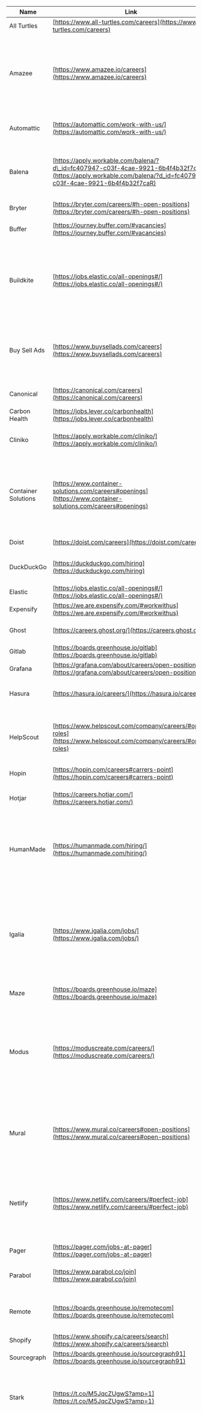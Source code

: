 | Name                | Link                                                                                                                                                            | Where                            | What they do                                                                                                                                                                           | Notes                                                                                           |
| ------------------- | --------------------------------------------------------------------------------------------------------------------------------------------------------------- | -------------------------------- | -------------------------------------------------------------------------------------------------------------------------------------------------------------------------------------- | ----------------------------------------------------------------------------------------------- |
| All Turtles         | [https://www.all-turtles.com/careers](https://www.all-turtles.com/careers)                                                                                      | Global                           | Mission driven product studio                                                                                                                                                          |                                                                                                 |
| Amazee              | [https://www.amazee.io/careers](https://www.amazee.io/careers)                                                                                                  | Global, by region                | Build, run, and scale high-performing and secure sites and web applications on the leading open source WebOps platform.                                                                |                                                                                                 |
| Automattic          | [https://automattic.com/work-with-us/](https://automattic.com/work-with-us/)                                                                                    | Global                           | The team behind Wordpress and Tumblr                                                                                                                                                   |                                                                                                 |
| Balena              | [https://apply.workable.com/balena/?d\_id=fc407947-c03f-4cae-9921-6b4f4b32f7caR](https://apply.workable.com/balena/?d_id=fc407947-c03f-4cae-9921-6b4f4b32f7caR) | Global                           | Technology stack to help you develop, deploy, and manage IoT projects at any scale.                                                                                                    |                                                                                                 |
| Bryter              | [https://bryter.com/careers/#h-open-positions](https://bryter.com/careers/#h-open-positions)                                                                    | Global                           | No code platform                                                                                                                                                                       |                                                                                                 |
| Buffer              | [https://journey.buffer.com/#vacancies](https://journey.buffer.com/#vacancies)                                                                                  | Global                           | Social media posting and scheduling                                                                                                                                                    | Transparent pay structure                                                                       |
| Buildkite           | [https://jobs.elastic.co/all-openings#/](https://jobs.elastic.co/all-openings#/)                                                                                | Global                           | Buildkite is a platform for running fast, secure, and scalable continuous integration pipelines on your own infrastructure.                                                            |                                                                                                 |
| Buy Sell Ads        | [https://www.buysellads.com/careers](https://www.buysellads.com/careers)                                                                                        | Global                           | help marketers diversify their advertising strategy, and publishers maximize their advertising revenue.                                                                                |                                                                                                 |
| Canonical           | [https://canonical.com/careers](https://canonical.com/careers)                                                                                                  | Global, by region                | Open source goodness, Ubuntu!                                                                                                                                                          |                                                                                                 |
| Carbon Health       | [https://jobs.lever.co/carbonhealth](https://jobs.lever.co/carbonhealth)                                                                                        | Global, by department            | Heathcare                                                                                                                                                                              |                                                                                                 |
| Cliniko             | [https://apply.workable.com/cliniko/](https://apply.workable.com/cliniko/)                                                                                      | Global                           | Healthcare                                                                                                                                                                             | 30 hour weeks, no managers, no meetings                                                         |
| Container Solutions | [https://www.container-solutions.com/careers#openings](https://www.container-solutions.com/careers#openings)                                                    | Global                           | We bring culture, strategy and technology together to make sure your Cloud Native Transformation is done right.                                                                        |                                                                                                 |
| Doist               | [https://doist.com/careers](https://doist.com/careers)                                                                                                          | Global                           | Productivity software                                                                                                                                                                  |                                                                                                 |
| DuckDuckGo          | [https://duckduckgo.com/hiring](https://duckduckgo.com/hiring)                                                                                                  | Global                           | Websearch, but with privacy                                                                                                                                                            | Pay not localised, which is rare                                                                |
| Elastic             | [https://jobs.elastic.co/all-openings#/](https://jobs.elastic.co/all-openings#/)                                                                                |                                  | Free and open search                                                                                                                                                                   |                                                                                                 |
| Expensify           | [https://we.are.expensify.com/#workwithus](https://we.are.expensify.com/#workwithus)                                                                            | Global                           | Expenses software                                                                                                                                                                      |                                                                                                 |
| Ghost               | [https://careers.ghost.org/](https://careers.ghost.org/)                                                                                                        | Global, by timezone              | Web application for publishing                                                                                                                                                         | A nonprofit!                                                                                    |
| Gitlab              | [https://boards.greenhouse.io/gitlab](https://boards.greenhouse.io/gitlab)                                                                                      | Global, by region                | Version control                                                                                                                                                                        |                                                                                                 |
| Grafana             | [https://grafana.com/about/careers/open-positions/](https://grafana.com/about/careers/open-positions/)                                                          | Global                           | Observability                                                                                                                                                                          |                                                                                                 |
| Hasura              | [https://hasura.io/careers/](https://hasura.io/careers/)                                                                                                        |                                  | Real time GraphQL engine for developers                                                                                                                                                |                                                                                                 |
| HelpScout           | [https://www.helpscout.com/company/careers/#open-roles](https://www.helpscout.com/company/careers/#open-roles)                                                  | Global                           | Customer Support platform                                                                                                                                                              | Pay not localized, which is rare, aims to pay good US level salaries                            |
| Hopin               | [https://hopin.com/careers#carrers-point](https://hopin.com/careers#carrers-point)                                                                              | Global, by region                | Online events                                                                                                                                                                          |                                                                                                 |
| Hotjar              | [https://careers.hotjar.com/](https://careers.hotjar.com/)                                                                                                      | Remote: Europe, Americas, Africa | Website Heatmaps & Behavior Analytics Tools                                                                                                                                            |                                                                                                 |
| HumanMade           | [https://humanmade.com/hiring/](https://humanmade.com/hiring/)                                                                                                  | Global, by region                | Wordpress Agency                                                                                                                                                                       | Jobs are labelled by country in short description but job descriptions offer wider hiring goals |
| Igalia              | [https://www.igalia.com/jobs/](https://www.igalia.com/jobs/)                                                                                                    | Global                           | Igalia is an open source consultancy specialized in the development of innovative projects and solutions with desktop, mobile, and web technologies.                                   |                                                                                                 |
| Maze                | [https://boards.greenhouse.io/maze](https://boards.greenhouse.io/maze)                                                                                          | Global, by region                | Testing software                                                                                                                                                                       |                                                                                                 |
| Modus               | [https://moduscreate.com/careers/](https://moduscreate.com/careers/)                                                                                            | Global, by region                | Modus Create builds customer-centric products, processes, and platforms to help the world’s biggest brands succeed in the digital economy.                                             |                                                                                                 |
| Mural               | [https://www.mural.co/careers#open-positions](https://www.mural.co/careers#open-positions)                                                                      | Global                           | a digital workspace for visual collaboration, where everyone can do their best work together.                                                                                          |                                                                                                 |
| Netlify             | [https://www.netlify.com/careers/#perfect-job](https://www.netlify.com/careers/#perfect-job)                                                                    | Global                           | An intuitive Git-based workflow and powerful serverless platform to build, deploy, and collaborate on web apps                                                                         |                                                                                                 |
| Pager               | [https://pager.com/jobs-at-pager](https://pager.com/jobs-at-pager)                                                                                              | Global                           | Healthcare                                                                                                                                                                             |                                                                                                 |
| Parabol             | [https://www.parabol.co/join](https://www.parabol.co/join)                                                                                                      | Global                           | Tooling for retrospectives and agile working                                                                                                                                           |                                                                                                 |
| Remote              | [https://boards.greenhouse.io/remotecom](https://boards.greenhouse.io/remotecom)                                                                                | Global                           | Provides a platform for employers to hire internationally                                                                                                                              |                                                                                                 |
| Shopify             | [https://www.shopify.ca/careers/search](https://www.shopify.ca/careers/search)                                                                                  | Global                           | Ecommerce platform                                                                                                                                                                     |                                                                                                 |
| Sourcegraph         | [https://boards.greenhouse.io/sourcegraph91](https://boards.greenhouse.io/sourcegraph91)                                                                        | Global                           | Universal codesearch                                                                                                                                                                   |                                                                                                 |
| Stark               | [https://t.co/M5JqcZUgwS?amp=1](https://t.co/M5JqcZUgwS?amp=1)                                                                                                  | Global                           | Stark’s integrated suite of tools to make software products more accessible and compliant.                                                                                             | Global remote + 4 day weeks, what's not to love?                                                |
| This Dot Labs       | [https://www.thisdot.co/jobs](https://www.thisdot.co/jobs)                                                                                                      | Global                           | This Dot Labs provides architectural guidance, staff augmentation, on demand Subject Matter Experts, temporary CTOs, one-on-one pairing, mentorship, and open source strategy support. |                                                                                                 |
| Toggl               | [https://www.toggl.com/jobs](https://www.toggl.com/jobs)                                                                                                        | Global                           | Time management software                                                                                                                                                               |                                                                                                 |
| Traefik             | [https://traefik.io/careers/](https://traefik.io/careers/)                                                                                                      | Global, by region                | Making networking boring                                                                                                                                                               |                                                                                                 |
| Webflow             | [https://webflow.com/careers/roles](https://webflow.com/careers/roles)                                                                                          | Global, by region                | No code website builder                                                                                                                                                                |                                                                                                 |
| Zapier              | [https://zapier.com/jobs/](https://zapier.com/jobs/)          
